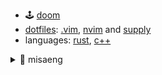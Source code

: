 - 🕹️ [doom](https://github.com/rurumimic/DOOM)
- [dotfiles](https://github.com/rurumimic/dotfiles): [.vim](https://github.com/rurumimic/.vim), [nvim](https://github.com/rurumimic/nvim) and [supply](https://github.com/rurumimic/supply)
- languages: [rust](https://github.com/rurumimic/rust), [c++](https://github.com/rurumimic/cplusplus)

<details>
  <summary>🐢 misaeng</summary>

- [adventofcode](https://github.com/rurumimic/adventofcode)
- [apache](https://github.com/rurumimic/apache)
- [directing](https://github.com/rurumimic/directing)
- [dockerless](https://github.com/rurumimic/dockerless)
- [hunsu](https://github.com/rurumimic/hunsu)
- [kernel](https://github.com/rurumimic/kernel)
- [llvm](https://github.com/rurumimic/llvm)
- [recommender](https://github.com/rurumimic/recommender)
- [siege](https://github.com/rurumimic/siege)
- [sml](https://github.com/rurumimic/sml)
- [streaming](https://github.com/rurumimic/streaming)
- [terminal](https://github.com/rurumimic/terminal)
- [tls+](https://github.com/rurumimic/tlaplus)
- [unix v6](https://github.com/rurumimic/unix-v6-commentary)

</details>
